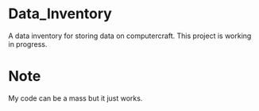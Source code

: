 # Data_Inventory
A data inventory for storing data on computercraft.
This project is working in progress.

# Note
My code can be a mass but it just works.
